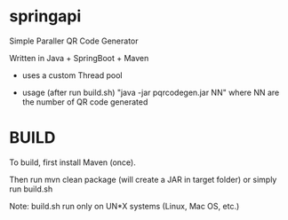 # springapi

Simple Paraller QR Code Generator 

Written in Java + SpringBoot + Maven

- uses a custom Thread pool 

- usage (after run build.sh) "java -jar pqrcodegen.jar NN" where NN are the number of QR code generated

# BUILD

To build, first install Maven (once).

Then run mvn clean package (will create a JAR in target folder) or simply run build.sh

Note: build.sh run only on UN*X systems (Linux, Mac OS, etc.)


